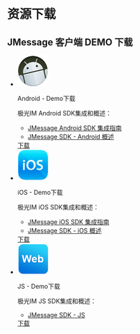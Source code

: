 # 资源下载
## JMessage 客户端 DEMO 下载



<div class="download">
    <ul>
        <li>
            <div class="download-left">
                <div class="download-image">
                    <img src="../image/resource_android.png">
                </div>
            </div>
            <div class="download-right">
                <div class="download-title">
                    <p>Android - Demo下载</p>
                </div>
                <div class="download-info">
                    <p>极光IM Android SDK集成和概述：</p>
                    <ul class="download-info-ul">
                        <li><a href="../client/jmessage_android_guide">JMessage Android SDK 集成指南</a></li>
                        <li><a href="../client/im_sdk_android/">JMessage SDK - Android 概述</a></li>
                        <div style=" clear:both; visibility:hidden;">
                    </ul>
                    </div>
                    <div class="download-icon">
                        <a href="https://www.jiguang.cn/downloads/sdk/im_android/">下载</a>
                    </div>
                </div>
        </li>
        <li>
            <div class="download-left">
                <div class="download-image">
                    <img src="../image/resource_ios.png">
                </div>
            </div>
            <div class="download-right">
                <div class="download-title">
                    <p>iOS - Demo下载</p>
                </div>
                <div class="download-info">
                    <p>极光IM iOS SDK集成和概述：</p>
                    <ul class="download-info-ul">
                        <li><a href="../client/jmessage_ios_guide/">JMessage iOS SDK 集成指南</a></li>
                        <li><a href="../client/im_sdk_ios/">JMessage SDK - iOS 概述</a></li>
                        <div style=" clear:both; visibility:hidden;">
                    </ul>
                    </div>
                    <div class="download-icon">
                        <a href="https://www.jiguang.cn/downloads/sdk/im_ios/">下载</a>
                    </div>
                </div>
        </li>
        <li>
            <div class="download-left">
                <div class="download-image">
                    <img src="../image/resource_js.png">
                </div>
            </div>
            <div class="download-right">
                <div class="download-title">
                    <p>JS - Demo下载</p>
                </div>
                <div class="download-info">
                    <p>极光IM JS SDK集成和概述：</p>
                    <ul class="download-info-ul">
                        <li><a href="../client/im_sdk_js/">JMessage SDK - JS</a></li>
                        <div style=" clear:both; visibility:hidden;">
                    </ul>
                    </div>
                    <div class="download-icon">
                        <a href="https://www.jiguang.cn/downloads/sdk/im_js/">下载</a>
                    </div>
                </div>
        </li>
        <div style=" clear:both; visibility:hidden;">
    </ul>
    </div>